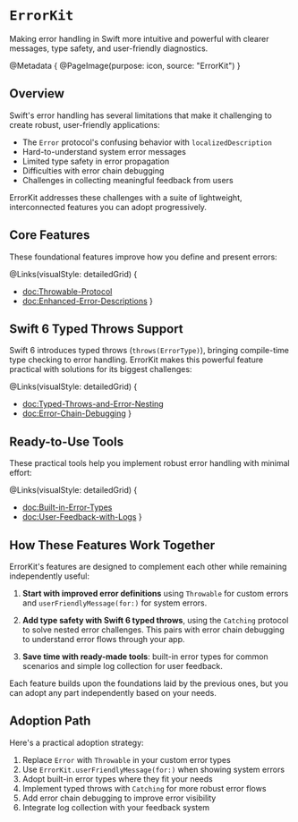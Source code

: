 # ``ErrorKit``

Making error handling in Swift more intuitive and powerful with clearer messages, type safety, and user-friendly diagnostics.

@Metadata {
   @PageImage(purpose: icon, source: "ErrorKit")
}

## Overview

Swift's error handling has several limitations that make it challenging to create robust, user-friendly applications:
- The `Error` protocol's confusing behavior with `localizedDescription`
- Hard-to-understand system error messages
- Limited type safety in error propagation
- Difficulties with error chain debugging
- Challenges in collecting meaningful feedback from users

ErrorKit addresses these challenges with a suite of lightweight, interconnected features you can adopt progressively.

## Core Features

These foundational features improve how you define and present errors:

@Links(visualStyle: detailedGrid) {
   - <doc:Throwable-Protocol>
   - <doc:Enhanced-Error-Descriptions>
}

## Swift 6 Typed Throws Support

Swift 6 introduces typed throws (`throws(ErrorType)`), bringing compile-time type checking to error handling. ErrorKit makes this powerful feature practical with solutions for its biggest challenges:

@Links(visualStyle: detailedGrid) {
   - <doc:Typed-Throws-and-Error-Nesting>
   - <doc:Error-Chain-Debugging>
}

## Ready-to-Use Tools

These practical tools help you implement robust error handling with minimal effort:

@Links(visualStyle: detailedGrid) {
   - <doc:Built-in-Error-Types>
   - <doc:User-Feedback-with-Logs>
}

## How These Features Work Together

ErrorKit's features are designed to complement each other while remaining independently useful:

1. **Start with improved error definitions** using `Throwable` for custom errors and `userFriendlyMessage(for:)` for system errors.

2. **Add type safety with Swift 6 typed throws**, using the `Catching` protocol to solve nested error challenges. This pairs with error chain debugging to understand error flows through your app.

3. **Save time with ready-made tools**: built-in error types for common scenarios and simple log collection for user feedback.

Each feature builds upon the foundations laid by the previous ones, but you can adopt any part independently based on your needs.

## Adoption Path

Here's a practical adoption strategy:

1. Replace `Error` with `Throwable` in your custom error types
2. Use `ErrorKit.userFriendlyMessage(for:)` when showing system errors
3. Adopt built-in error types where they fit your needs
4. Implement typed throws with `Catching` for more robust error flows
5. Add error chain debugging to improve error visibility
6. Integrate log collection with your feedback system
